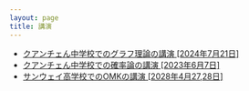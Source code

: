 ```yaml
---
layout: page
title: 講演
---
```


- <a href="https://raw.githubusercontent.com/Tristanchaang/tristanchaang.github.io/main/downloads/kcgraph.pptx" download>クアンチェん中学校でのグラフ理論の講演 [2024年7月21日]</a>
- <a href="https://raw.githubusercontent.com/Tristanchaang/tristanchaang.github.io/main/downloads/kcprob.pptx" download>クアンチェん中学校での確率論の講演 [2023年6月7日]</a>
- <a href="https://raw.githubusercontent.com/Tristanchaang/tristanchaang.github.io/main/downloads/sunwaytalk27april2023.pdf" download>サンウェイ高学校でのOMKの講演 [2028年4月27,28日]</a>
